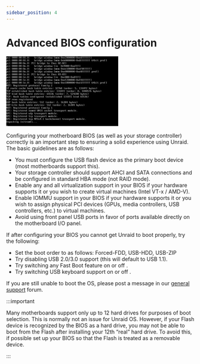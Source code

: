 ```yaml
---
sidebar_position: 4
---
```


# Advanced BIOS configuration

![Booting Unraid OS](../assets/Booting.jpg)

Configuring your motherboard BIOS (as well as your storage controller) correctly is an important step to ensuring a solid experience using Unraid. The basic guidelines are as follows:

* You must configure the USB flash device as the primary boot device (most motherboards support this).
* Your storage controller should support AHCI and SATA connections and be configured in standard HBA mode (not RAID mode).
* Enable any and all virtualization support in your BIOS if your hardware supports it or you wish to create virtual machines (Intel
  VT-x / AMD-V).
* Enable IOMMU support in your BIOS if your hardware supports it or you wish to assign physical PCI devices (GPUs, media controllers, USB controllers, etc.) to virtual machines.
* Avoid using front panel USB ports in favor of ports available directly on the motherboard I/O panel.

If after configuring your BIOS you cannot get Unraid to boot properly, try the following:

* Set the boot order to as follows: Forced-FDD, USB-HDD, USB-ZIP
* Try disabling USB 2.0/3.0 support (this will default to USB 1.1).
* Try switching any Fast Boot feature on or off .
* Try switching USB keyboard support on or off .

If you are still unable to boot the OS, please post a message in our [general support](https://forums.unraid.net/forum/index.php?board=71.0) forum.

:::important

Many motherboards support only up to 12 hard drives for purposes of boot selection. This is normally not an issue for Unraid OS. However, if your Flash device is recognized by the BIOS as a hard drive, you may not be able to boot from the Flash after installing your 12th “real” hard drive. To avoid this, if possible set up your BIOS so that the Flash is treated as a removable device.

:::
